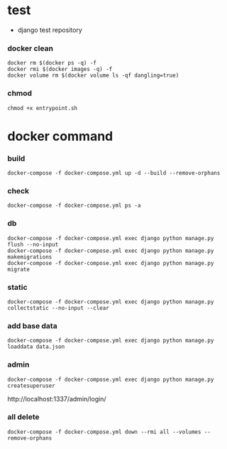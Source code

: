 # test
- django test repository


### docker clean
```
docker rm $(docker ps -q) -f
docker rmi $(docker images -q) -f
docker volume rm $(docker volume ls -qf dangling=true)
```

### chmod
```
chmod +x entrypoint.sh
```

# docker command

### build
```
docker-compose -f docker-compose.yml up -d --build --remove-orphans
```

### check
```
docker-compose -f docker-compose.yml ps -a
```

### db
```
docker-compose -f docker-compose.yml exec django python manage.py flush --no-input
docker-compose -f docker-compose.yml exec django python manage.py makemigrations
docker-compose -f docker-compose.yml exec django python manage.py migrate
```

### static
```
docker-compose -f docker-compose.yml exec django python manage.py collectstatic --no-input --clear
```

### add base data
```
docker-compose -f docker-compose.yml exec django python manage.py loaddata data.json
```

### admin
```
docker-compose -f docker-compose.yml exec django python manage.py createsuperuser
```
http://localhost:1337/admin/login/

### all delete
```
docker-compose -f docker-compose.yml down --rmi all --volumes --remove-orphans
```
